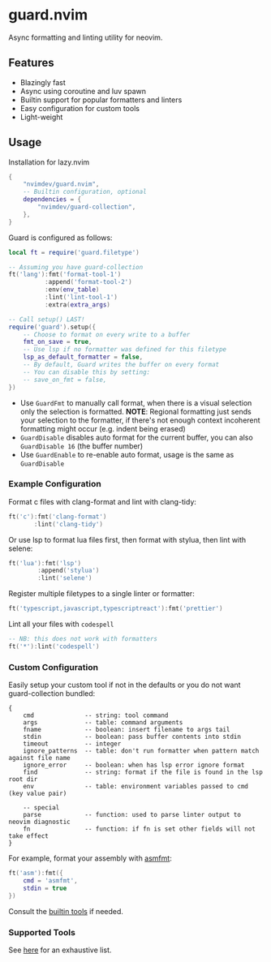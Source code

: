 # guard.nvim

Async formatting and linting utility for neovim.

## Features

- Blazingly fast
- Async using coroutine and luv spawn
- Builtin support for popular formatters and linters
- Easy configuration for custom tools
- Light-weight

## Usage

Installation for lazy.nvim

```lua
{
    "nvimdev/guard.nvim",
    -- Builtin configuration, optional
    dependencies = {
        "nvimdev/guard-collection",
    },
}
```

Guard is configured as follows:

```lua
local ft = require('guard.filetype')

-- Assuming you have guard-collection
ft('lang'):fmt('format-tool-1')
          :append('format-tool-2')
          :env(env_table)
          :lint('lint-tool-1')
          :extra(extra_args)

-- Call setup() LAST!
require('guard').setup({
    -- Choose to format on every write to a buffer
    fmt_on_save = true,
    -- Use lsp if no formatter was defined for this filetype
    lsp_as_default_formatter = false,
    -- By default, Guard writes the buffer on every format
    -- You can disable this by setting:
    -- save_on_fmt = false,
})
```

- Use `GuardFmt` to manually call format, when there is a visual selection only the selection is formatted. **NOTE**: Regional formatting just sends your selection to the formatter, if there's not enough context incoherent formatting might occur (e.g. indent being erased)
- `GuardDisable` disables auto format for the current buffer, you can also `GuardDisable 16` (the buffer number)
- Use `GuardEnable` to re-enable auto format, usage is the same as `GuardDisable`

### Example Configuration

Format c files with clang-format and lint with clang-tidy:

```lua
ft('c'):fmt('clang-format')
       :lint('clang-tidy')
```

Or use lsp to format lua files first, then format with stylua, then lint with selene:

```lua
ft('lua'):fmt('lsp')
        :append('stylua')
        :lint('selene')
```

Register multiple filetypes to a single linter or formatter:

```lua
ft('typescript,javascript,typescriptreact'):fmt('prettier')
```

Lint all your files with `codespell`

```lua
-- NB: this does not work with formatters
ft('*'):lint('codespell')
```

### Custom Configuration

Easily setup your custom tool if not in the defaults or you do not want guard-collection bundled:

```
{
    cmd              -- string: tool command
    args             -- table: command arguments
    fname            -- boolean: insert filename to args tail
    stdin            -- boolean: pass buffer contents into stdin
    timeout          -- integer
    ignore_patterns  -- table: don't run formatter when pattern match against file name
    ignore_error     -- boolean: when has lsp error ignore format
    find             -- string: format if the file is found in the lsp root dir
    env              -- table: environment variables passed to cmd (key value pair)

    -- special
    parse            -- function: used to parse linter output to neovim diagnostic
    fn               -- function: if fn is set other fields will not take effect
}
```

For example, format your assembly with [asmfmt](https://github.com/klauspost/asmfmt):

```lua
ft('asm'):fmt({
    cmd = 'asmfmt',
    stdin = true
})
```

Consult the [builtin tools](https://github.com/nvimdev/guard-collection/tree/main/lua/guard-collection) if needed.

### Supported Tools

See [here](https://github.com/nvimdev/guard-collection) for an exhaustive list.
